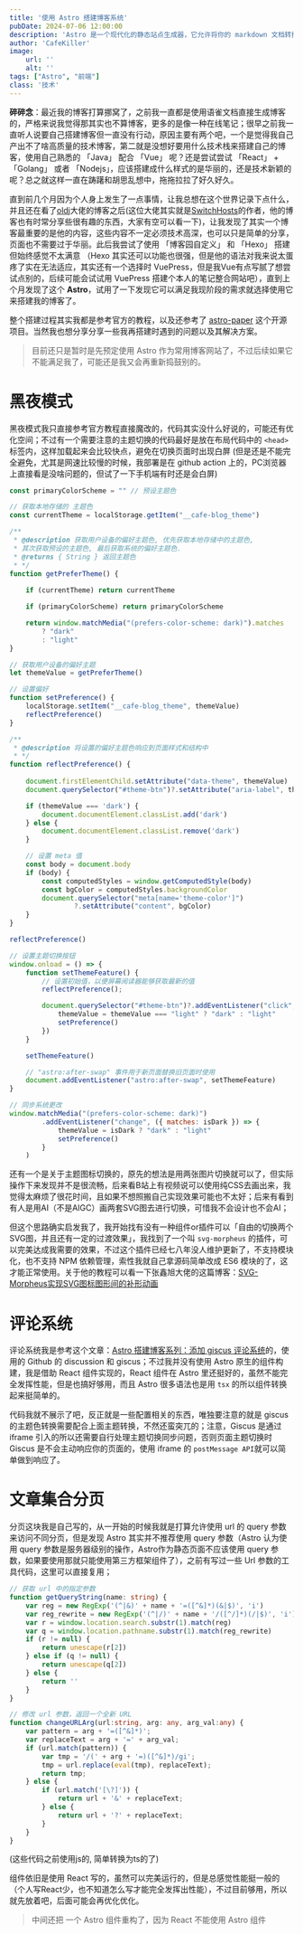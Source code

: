 ```yaml
---
title: '使用 Astro 搭建博客系统'
pubDate: 2024-07-06 12:00:00
description: 'Astro 是一个现代化的静态站点生成器，它允许将你的 markdown 文档转换为网页，同时还支持与各种第三方组件配合，帮助我们搭建一个炫酷的静态网站。'
author: 'CafeKiller'
image:
    url: ''
    alt: ''
tags: ["Astro", "前端"]
class: '技术'
---
```


__碎碎念__：最近我的博客打算挪窝了，之前我一直都是使用语雀文档直接生成博客的，严格来说我觉得那其实也不算博客，更多的是像一种在线笔记；很早之前我一直听人说要自己搭建博客但一直没有行动，原因主要有两个吧，一个是觉得我自己产出不了啥高质量的技术博客，第二就是没想好要用什么技术栈来搭建自己的博客，使用自己熟悉的 「Java」 配合 「Vue」 呢？还是尝试尝试 「React」 + 「Golang」 或者 「Nodejs」，应该搭建成什么样式的是华丽的，还是技术新颖的呢？总之就这样一直在踌躇和胡思乱想中，拖拖拉拉了好久好久。

直到前几个月因为个人身上发生了一点事情，让我总想在这个世界记录下点什么，并且还在看了[oldj](https://oldj.net/)大佬的博客之后<small-text>(这位大佬其实就是[SwitchHosts](https://github.com/oldj/SwitchHosts)的作者，他的博客也有时常分享些很有趣的东西，大家有空可以看一下)</small-text>，让我发现了其实一个博客最重要的是他的内容，这些内容不一定必须技术高深，也可以只是简单的分享，页面也不需要过于华丽。此后我尝试了使用 「博客园自定义」 和 「Hexo」 搭建但始终感觉不太满意 <small-text>（Hexo 其实还可以功能也很强，但是他的语法对我来说太蛋疼了实在无法适应，其实还有一个选择时 VuePress，但是我Vue有点写腻了想尝试点别的，后续可能会试试用 VuePress 搭建个本人的笔记整合网站吧）</small-text>，直到上个月发现了这个 __Astro__，试用了一下发现它可以满足我现阶段的需求就选择使用它来搭建我的博客了。

整个搭建过程其实我都是参考官方的教程，以及还参考了 [astro-paper](https://github.com/satnaing/astro-paper) 这个开源项目。当然我也想分享分享一些我再搭建时遇到的问题以及其解决方案。

> 目前还只是暂时是先预定使用 Astro 作为常用博客网站了，不过后续如果它不能满足我了，可能还是我又会再重新捣鼓别的。

# 黑夜模式

黑夜模式我只直接参考官方教程直接魔改的，代码其实没什么好说的，可能还有优化空间；不过有一个需要注意的主题切换的代码最好是放在布局代码中的 `<head>` 标签内，这样加载起来会比较快点，避免在切换页面时出现白屏 <small-text>(但是还是不能完全避免，尤其是网速比较慢的时候，我部署是在 github action 上的，PC浏览器上直接看是没啥问题的，但试了一下手机端有时还是会白屏)</small-text>

```javascript
const primaryColorScheme = "" // 预设主题色

// 获取本地存储的 主题色
const currentTheme = localStorage.getItem("__cafe-blog_theme")

/**
 * @description 获取用户设备的偏好主题色, 优先获取本地存储中的主题色,
 * 其次获取预设的主题色, 最后获取系统的偏好主题色.
 * @returns { String } 返回主题色
 * */ 
function getPreferTheme() {
    
    if (currentTheme) return currentTheme

    if (primaryColorScheme) return primaryColorScheme

    return window.matchMedia("(prefers-color-scheme: dark)").matches
        ? "dark"
        : "light"
}

// 获取用户设备的偏好主题
let themeValue = getPreferTheme()

// 设置偏好
function setPreference() {
    localStorage.setItem("__cafe-blog_theme", themeValue)
    reflectPreference()
}

/**
 * @description 将设置的偏好主题色响应到页面样式和结构中
 * */ 
function reflectPreference() {
    
    document.firstElementChild.setAttribute("data-theme", themeValue)
    document.querySelector("#theme-btn")?.setAttribute("aria-label", themeValue)

    if (themeValue === 'dark') {
        document.documentElement.classList.add('dark')
    } else {
        document.documentElement.classList.remove('dark')
    }

    // 设置 meta 值
    const body = document.body
    if (body) {
        const computedStyles = window.getComputedStyle(body)
        const bgColor = computedStyles.backgroundColor
        document.querySelector("meta[name='theme-color']")
                ?.setAttribute("content", bgColor)
    }
}

reflectPreference()

// 设置主题切换按钮
window.onload = () => {
    function setThemeFeature() {
        // 设置初始值，以便屏幕阅读器能够获取最新的值
        reflectPreference();

        document.querySelector("#theme-btn")?.addEventListener("click", () => {
            themeValue = themeValue === "light" ? "dark" : "light"            
            setPreference()
        })
    }

    setThemeFeature()

    // "astro:after-swap" 事件用于新页面替换旧页面时使用
    document.addEventListener("astro:after-swap", setThemeFeature)
}

// 同步系统更改
window.matchMedia("(prefers-color-scheme: dark)")
        .addEventListener("change", ({ matches: isDark }) => {  
            themeValue = isDark ? "dark" : "light"
            setPreference()
        }
    )
```

还有一个是关于主题图标切换的，原先的想法是用两张图片切换就可以了，但实际操作下来发现并不是很流畅，后来看B站上有视频说可以使用纯CSS去画出来，我觉得太麻烦了很花时间，且如果不想照搬自己实现效果可能也不太好；后来有看到有人是用AI（不是AIGC）画两套SVG图去进行切换，可惜我不会设计也不会AI；

但这个思路确实启发我了，我开始找有没有一种组件or插件可以「自由的切换两个SVG图，并且还有一定的过渡效果」，我找到了一个叫 `svg-morpheus` 的插件，可以完美达成我需要的效果，不过这个插件已经七八年没人维护更新了，不支持模块化，也不支持 NPM 依赖管理，索性我就自己拿源码简单改成 ES6 模块的了，这才能正常使用。关于他的教程可以看一下张鑫旭大佬的这篇博客：[SVG-Morpheus实现SVG图标图形间的补形动画](https://www.zhangxinxu.com/wordpress/2014/12/github-svg-morpheus-shape-path-free-transform/)

# 评论系统

评论系统我是参考这个文章：[Astro 搭建博客系列：添加 giscus 评论系统](https://www.jizhule.cn/posts/astro-%E6%90%AD%E5%BB%BA%E5%8D%9A%E5%AE%A2%E7%B3%BB%E5%88%97%E6%B7%BB%E5%8A%A0-giscus-%E8%AF%84%E8%AE%BA%E7%B3%BB%E7%BB%9F)的，使用的 Github 的 discussion  和 giscus；不过我并没有使用 Astro 原生的组件构建，我是借助 React 组件实现的，React 组件在 Astro 里还挺好的，虽然不能完全发挥性能，但是也搞好够用，而且 Astro 很多语法也是用 `tsx` 的所以组件转换起来挺简单的。

代码我就不展示了吧，反正就是一些配置相关的东西，唯独要注意的就是 giscus 的主题色转换需要配合上面主题转换，不然还蛮突兀的；注意，Giscus 是通过 iframe 引入的所以还需要自行处理主题切换同步问题，否则页面主题切换时 Giscus 是不会主动响应你的页面的，使用 iframe 的 `postMessage API`就可以简单做到响应了。

# 文章集合分页

分页这块我是自己写的，从一开始的时候我就是打算允许使用 url 的 query 参数来访问不同分页，但是发现 Astro 其实并不推荐使用 query 参数（Astro 认为使用 query 参数是服务器级别的操作，Astro作为静态页面不应该使用 query 参数，如果要使用那就只能使用第三方框架组件了），之前有写过一些 Url 参数的工具代码，这里可以直接复用；

```typescript
// 获取 url 中的指定参数
function getQueryString(name: string) {
    var reg = new RegExp('(^|&)' + name + '=([^&]*)(&|$)', 'i')
    var reg_rewrite = new RegExp('(^|/)' + name + '/([^/]*)(/|$)', 'i')
    var r = window.location.search.substr(1).match(reg)
    var q = window.location.pathname.substr(1).match(reg_rewrite)
    if (r != null) {
        return unescape(r[2])
    } else if (q != null) {
        return unescape(q[2])
    } else {
        return ''
    }
}

// 修改 url 参数，返回一个全新 URL
function changeURLArg(url:string, arg: any, arg_val:any) {
    var pattern = arg + '=([^&]*)';
    var replaceText = arg + '=' + arg_val;
    if (url.match(pattern)) {
        var tmp = '/(' + arg + '=)([^&]*)/gi';
        tmp = url.replace(eval(tmp), replaceText);
        return tmp;
    } else {
        if (url.match('[\?]')) {
            return url + '&' + replaceText;
        } else {
            return url + '?' + replaceText;
        }
    }
}
```

<img-desc>(这些代码之前使用js的, 简单转换为ts的了)</img-desc>

组件依旧是使用 React 写的，虽然可以完美运行的，但是总感觉性能挺一般的（个人写React少，也不知道怎么写才能完全发挥出性能），不过目前够用，所以就先放着吧，后面可能会再优化优化。

> 中间还把 一个 Astro 组件重构了，因为 React 不能使用 Astro 组件